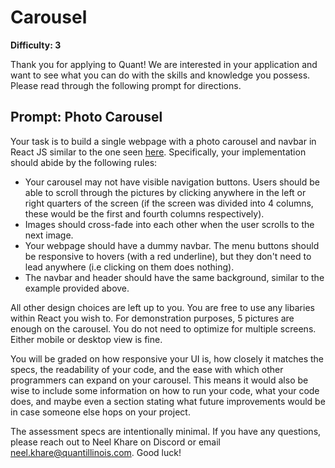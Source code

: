 # Carousel

**Difficulty: 3**

Thank you for applying to Quant! We are interested in your application and want to see what you can do with the skills and knowledge you possess. Please read through the following prompt for directions.

## **Prompt: Photo Carousel**

Your task is to build a single webpage with a photo carousel and navbar in React JS similar to the one seen [here](https://samuelbradley.com/portfolio/portfolio/). Specifically, your implementation should abide by the following rules:

- Your carousel may not have visible navigation buttons. Users should be able to scroll through the pictures by clicking anywhere in the left or right quarters of the screen (if the screen was divided into 4 columns, these would be the first and fourth columns respectively).
- Images should cross-fade into each other when the user scrolls to the next image.
- Your webpage should have a dummy navbar. The menu buttons should be responsive to hovers (with a red underline), but they don't need to lead anywhere (i.e clicking on them does nothing).
- The navbar and header should have the same background, similar to the example provided above.

All other design choices are left up to you. You are free to use any libaries within React you wish to. For demonstration purposes, 5 pictures are enough on the carousel. You do not need to optimize for multiple screens. Either mobile or desktop view is fine.

You will be graded on how responsive your UI is, how closely it matches the specs, the readability of your code, and the ease with which other programmers can expand on your carousel. This means it would also be wise to include some information on how to run your code, what your code does, and maybe even a section stating what future improvements would be in case someone else hops on your project.

The assessment specs are intentionally minimal. If you have any questions, please reach out to Neel Khare on Discord or email neel.khare@quantillinois.com. Good luck!
